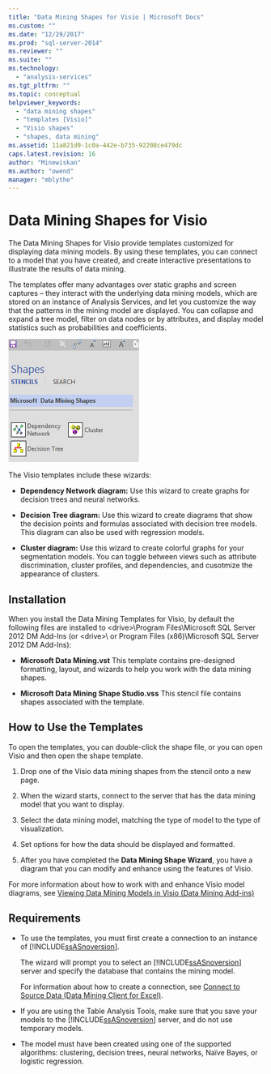 ```yaml
---
title: "Data Mining Shapes for Visio | Microsoft Docs"
ms.custom: ""
ms.date: "12/29/2017"
ms.prod: "sql-server-2014"
ms.reviewer: ""
ms.suite: ""
ms.technology: 
  - "analysis-services"
ms.tgt_pltfrm: ""
ms.topic: conceptual
helpviewer_keywords: 
  - "data mining shapes"
  - "templates [Visio]"
  - "Visio shapes"
  - "shapes, data mining"
ms.assetid: 11a821d9-1c0a-442e-b735-92208ce479dc
caps.latest.revision: 16
author: "Minewiskan"
ms.author: "owend"
manager: "mblythe"
---
```

# Data Mining Shapes for Visio
  The Data Mining Shapes for Visio provide templates customized for displaying data mining models. By using these templates, you can connect to a model that you have created, and create interactive presentations to illustrate the results of data mining.  
  
 The templates offer many advantages over static graphs and screen captures – they interact with the underlying data mining models, which are stored on an instance of Analysis Services, and let you customize the way that the patterns in the mining model are displayed. You can collapse and expand a tree model, filter on data nodes or by attributes, and display model statistics such as probabilities and coefficients.  
  
 ![DM](media/dm-stencil.gif "DM")  
  
 The Visio templates include these wizards:  
  
-   **Dependency Network diagram:** Use this wizard to create graphs for decision trees and neural networks.  
  
-   **Decision Tree diagram:** Use this wizard to create diagrams that show the decision points and formulas associated with decision tree models. This diagram can also be used with regression models.  
  
-   **Cluster diagram:** Use this wizard to create colorful graphs for your segmentation models. You can toggle between views such as attribute discrimination, cluster profiles, and dependencies, and cusotmize the appearance of clusters.  
  
## Installation  
 When you install the Data Mining Templates for Visio, by default the following files are installed to \<drive>\Program Files\Microsoft SQL Server 2012 DM Add-Ins (or \<drive>\ or Program Files (x86)\Microsoft SQL Server 2012 DM Add-Ins):  
  
-   **Microsoft Data Mining.vst** This template contains pre-designed formatting, layout, and wizards to help you work with the data mining shapes.  
  
-   **Microsoft Data Mining Shape Studio.vss** This stencil file contains shapes associated with the template.  
  
## How to Use the Templates  
 To open the templates, you can double-click the shape file, or you can open Visio and then open the shape template.  
  
1.  Drop one of the Visio data mining shapes from the stencil onto a new page.  
  
2.  When the wizard starts, connect to the server that has the data mining model that you want to display.  
  
3.  Select the data mining model, matching the type of model to the type of visualization.  
  
4.  Set options for how the data should be displayed and formatted.  
  
5.  After you have completed the **Data Mining Shape Wizard**, you have a diagram that you can modify and enhance using the features of Visio.  
  
 For more information about how to work with and enhance Visio model diagrams, see [Viewing Data Mining Models in Visio &#40;Data Mining Add-ins&#41;](viewing-data-mining-models-in-visio-data-mining-add-ins.md)  
  
## Requirements  
  
-   To use the templates, you must first create a connection to an instance of [!INCLUDE[ssASnoversion](../includes/ssasnoversion-md.md)].  
  
     The wizard will prompt you to select an [!INCLUDE[ssASnoversion](../includes/ssasnoversion-md.md)] server and specify the database that contains the mining model.  
  
     For information about how to create a connection, see [Connect to Source Data &#40;Data Mining Client for Excel&#41;](connect-to-source-data-data-mining-client-for-excel.md).  
  
-   If you are using the Table Analysis Tools, make sure that you save your models to the [!INCLUDE[ssASnoversion](../includes/ssasnoversion-md.md)] server, and do not use temporary models.  
  
-   The model must have been created using one of the supported algorithms: clustering, decision trees, neural networks, Naïve Bayes, or logistic regression.  
  
  